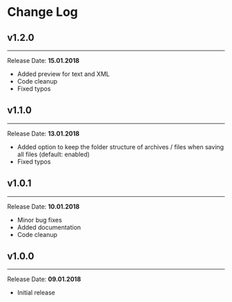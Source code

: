 # Change Log

## v1.2.0
---
Release Date: **15.01.2018**

- Added preview for text and XML
- Code cleanup
- Fixed typos

## v1.1.0
---
Release Date: **13.01.2018**

- Added option to keep the folder structure of archives / files when saving all files (default: enabled)
- Fixed typos

## v1.0.1
---
Release Date: **10.01.2018**

- Minor bug fixes
- Added documentation
- Code cleanup

## v1.0.0
---
Release Date: **09.01.2018**

- Initial release

